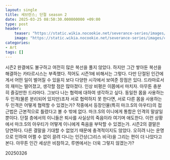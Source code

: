 ```yaml
---
layout: single
title: 세브란스; 단절 season 2
date: 2025-03-25 08:50:30.000000000 +09:00
type: post
header:
    teaser: "https://static.wikia.nocookie.net/severance-series/images/c/c8/S2KeyArt3.png/revision/latest/scale-to-width-down/1000?cb=20250109230001"
    image: "https://static.wikia.nocookie.net/severance-series/images/c/c8/S2KeyArt3.png/revision/latest/scale-to-width-down/1000?cb=20250109230001"
categories:
- Art
tags: []
---
```


시즌2 완결에도 불구하고 여전히 많은 복선을 풀지 않았다. 하지만 그간 쌓아둔 복선을 해결하는 카타르시스는 부족했다. 적어도 시즌1에 비해서는 그렇다. 다만 단절된 인간에게서 어떤 일이 벌어질 수 있을지 보다 다양한 시각에서 보여준 장점은 있다. 드라마로서의 재미는 떨어졌고, 생각할 점은 많아졌다. 인상 비평은 이쯤에서 마치자. 아무튼 충분히 즐길만한 드라마다. 그보다 나는 협력에 대하여 생각하고 싶다. 동일한 몸을 사용하는 두 인격(물론 분리되어 있지만)조차 서로 협력하지 못 한다면, 서로 다른 몸을 사용하는 두 인격은 어떻게 협력할 수 있겠는가? 작중에서 등장인물(특히 마크.S의 아우티)의 접근법은 근본적으로 틀렸다고 볼 수 밖에 없다. 마크.S의 이니에게 통합은 인격의 말살일 뿐이다. 단절 층에서의 이니들은 퇴사를 사실상의 죽음이라 여기며 애도한다. 이런 상황에서 마크.S의 아우티가 어떻게 이니에게 죽음을 부탁할 수 있겠는가. 시즌2의 결말은 당연하다. 다른 결말을 기대할 수 없었기 때문에 충격적이지도 않았다. 오히려 나는 운명으로 인하여 어쩔 수 없이 끌려 다니는 인간상(그리스 비극)을 그리는 편이 더 나았다고 본다. 아무튼 인간 세상은 비참하고, 루멘에서는 더욱 그렇지 않겠는가?

20250326
